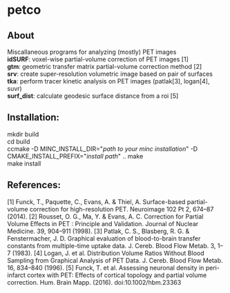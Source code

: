 # petco  
## About  
Miscallaneous programs for analyzing (mostly) PET images  
**idSURF**: voxel-wise partial-volume correction of PET images [1]  
**gtm**: geometric transfer matrix partial-volume correction method [2]  
**srv**: create super-resolution volumetric image based on pair of surfaces  
**tka**: perform tracer kinetic analysis on PET images (patlak[3], logan[4], suvr)  
**surf_dist**: calculate geodesic surface distance from a roi [5]

## Installation:  
mkdir build  
cd build   
ccmake -D MINC_INSTALL_DIR="*path to your minc installation*" -D CMAKE_INSTALL_PREFIX="*install path*" .. 
make  
make install  

## References:
[1] Funck, T., Paquette, C., Evans, A. & Thiel, A. Surface-based partial-volume correction for high-resolution PET. Neuroimage 102 Pt 2, 674–87 (2014).
[2] Rousset, O. G., Ma, Y. & Evans, A. C. Correction for Partial Volume Effects in PET : Principle and Validation. Journal of Nuclear Medicine. 39, 904–911 (1998).
[3] Patlak, C. S., Blasberg, R. G. & Fenstermacher, J. D. Graphical evaluation of blood-to-brain transfer constants from multiple-time uptake data. J. Cereb. Blood Flow Metab. 3, 1–7 (1983).
[4] Logan, J. et al. Distribution Volume Ratios Without Blood Sampling from Graphical Analysis of PET Data. J. Cereb. Blood Flow Metab. 16, 834–840 (1996).
[5] Funck, T. et al. Assessing neuronal density in peri-infarct cortex with PET: Effects of cortical topology and partial volume correction. Hum. Brain Mapp. (2016). doi:10.1002/hbm.23363
